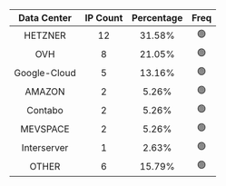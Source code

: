 | Data Center | IP Count | Percentage | Freq |
|:------------:|:--------:|:-----------:|:-----:|
| HETZNER | 12 | 31.58% | 🟢 |
| OVH | 8 | 21.05% | 🟢 |
| Google-Cloud | 5 | 13.16% | 🟢 |
| AMAZON | 2 | 5.26% | 🟢 |
| Contabo | 2 | 5.26% | 🟢 |
| MEVSPACE | 2 | 5.26% | 🟢 |
| Interserver | 1 | 2.63% | 🟢 |
| OTHER | 6 | 15.79% | 🟢 |